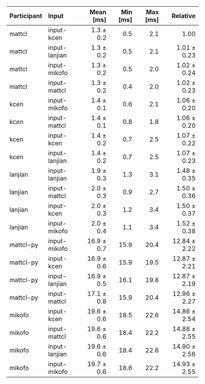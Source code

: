 | Participant | Input | Mean [ms] | Min [ms] | Max [ms] | Relative |
|:---|:---|---:|---:|---:|---:|
| mattcl | input-kcen | 1.3 ± 0.2 | 0.5 | 2.1 | 1.00 |
| mattcl | input-lanjian | 1.3 ± 0.2 | 0.5 | 2.1 | 1.01 ± 0.23 |
| mattcl | input-mikofo | 1.3 ± 0.2 | 0.5 | 2.0 | 1.02 ± 0.24 |
| mattcl | input-mattcl | 1.3 ± 0.2 | 0.4 | 2.0 | 1.02 ± 0.23 |
| kcen | input-mikofo | 1.4 ± 0.1 | 0.6 | 2.1 | 1.06 ± 0.20 |
| kcen | input-mattcl | 1.4 ± 0.1 | 0.8 | 1.8 | 1.06 ± 0.20 |
| kcen | input-kcen | 1.4 ± 0.2 | 0.7 | 2.5 | 1.07 ± 0.22 |
| kcen | input-lanjian | 1.4 ± 0.2 | 0.7 | 2.5 | 1.07 ± 0.23 |
| lanjian | input-lanjian | 1.9 ± 0.3 | 1.3 | 3.1 | 1.48 ± 0.35 |
| lanjian | input-mattcl | 2.0 ± 0.3 | 0.9 | 2.7 | 1.50 ± 0.36 |
| lanjian | input-kcen | 2.0 ± 0.3 | 1.2 | 3.4 | 1.50 ± 0.37 |
| lanjian | input-mikofo | 2.0 ± 0.4 | 1.1 | 3.4 | 1.52 ± 0.38 |
| mattcl-py | input-mikofo | 16.9 ± 0.7 | 15.9 | 20.4 | 12.84 ± 2.22 |
| mattcl-py | input-kcen | 16.9 ± 0.6 | 15.9 | 19.5 | 12.87 ± 2.21 |
| mattcl-py | input-lanjian | 16.9 ± 0.5 | 16.1 | 19.8 | 12.87 ± 2.19 |
| mattcl-py | input-mattcl | 17.1 ± 0.8 | 15.9 | 20.4 | 12.96 ± 2.27 |
| mikofo | input-kcen | 19.6 ± 0.6 | 18.5 | 22.6 | 14.86 ± 2.54 |
| mikofo | input-mattcl | 19.6 ± 0.6 | 18.4 | 22.2 | 14.88 ± 2.55 |
| mikofo | input-lanjian | 19.6 ± 0.6 | 18.4 | 22.6 | 14.90 ± 2.56 |
| mikofo | input-mikofo | 19.7 ± 0.6 | 18.6 | 22.2 | 14.93 ± 2.55 |
